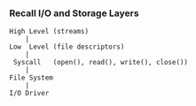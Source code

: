### Recall I/O and Storage Layers 
```
High Level (streams)
    |  
Low  Level (file descriptors) 
    | 
 Syscall   (open(), read(), write(), close())
    |
File System 
    | 
I/O Driver  
```
